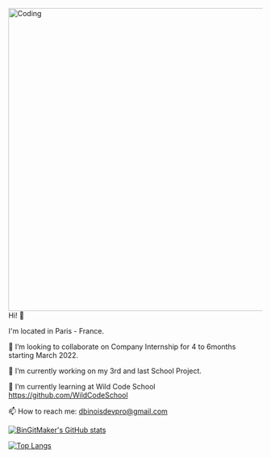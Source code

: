 <a><img align="right" alt="Coding" width="600" src="https://res.cloudinary.com/practicaldev/image/fetch/s--sNXjzc6P--/c_limit%2Cf_auto%2Cfl_progressive%2Cq_66%2Cw_880/https://media1.tenor.com/images/0c34272909ee2a4db5606a014082312b/tenor.gif%3Fitemid%3D15828752">
</a>

Hi! 🖖

I'm located in Paris - France.

👯 I’m looking to collaborate on Company Internship for 4 to 6months starting March 2022. 



🔭 I’m currently working on my 3rd and last School Project.

🌱 I’m currently learning at Wild Code School https://github.com/WildCodeSchool


📫 How to reach me: dbinoisdevpro@gmail.com

[![BinGitMaker's GitHub stats](https://github-readme-stats.vercel.app/api?username=BinGitMaker&theme=panda&show_icons=true)](https://github.com/BinGitMaker/github-readme-stats)

[![Top Langs](https://github-readme-stats.vercel.app/api/top-langs/?username=BinGitMaker&langs_count=5&theme=panda&show_icons=true)](https://github.com/BinGitMaker/github-readme-stats)
